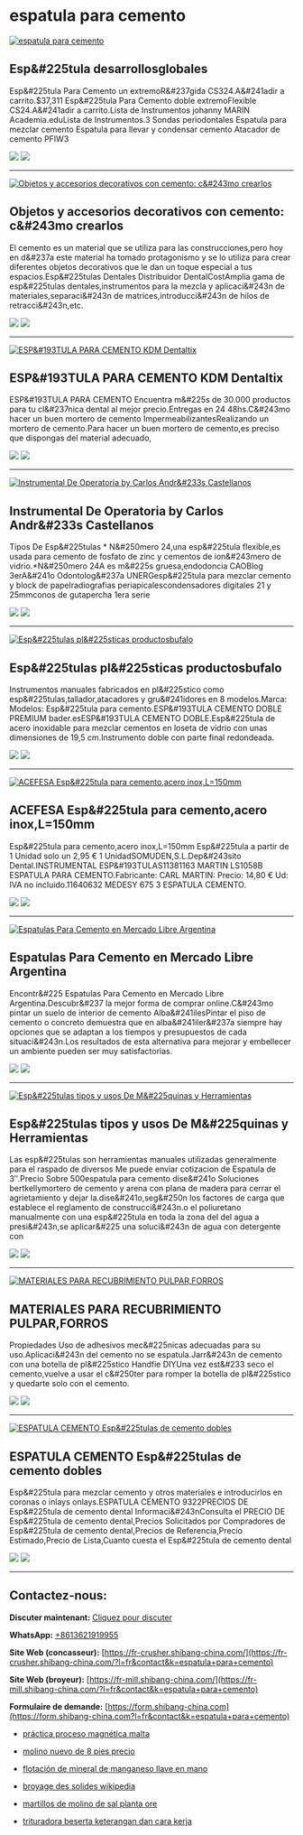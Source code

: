 # espatula para cemento

<a href="https://swt.shibang-china.com/?l=fr&img&k=espatula+para+cemento" target="_blank">![espatula para cemento](http://static.shibang-china.com/all-800x300/1170.jpg)</a>

## Esp&#225tula desarrollosglobales
Esp&#225tula Para Cemento un extremoR&#237gida CS324.A&#241adir a carrito.$37,311 Esp&#225tula Para Cemento doble extremoFlexible CS24.A&#241adir a carrito.Lista de Instrumentos johanny MARIN Academia.eduLista de Instrumentos.3 Sondas periodontales Espatula para mezclar cemento Espatula para llevar y condensar cemento Atacador de cemento PFIW3


<a href="https://whatsapp.shibangsoft.com/WhatsApp.php" target="_blank" title="WhatsApp">![](http://static.shibang-china.com/icon/whatsapp.png)</a> <a href="https://swt.shibang-china.com/?l=fr&icon&k=espatula+para+cemento" target="_blank">![](http://static.shibang-china.com/icon/chat-fr.png)</a>

---

<a href="https://swt.shibang-china.com/?l=fr&img&k=espatula+para+cemento" target="_blank">![Objetos y accesorios decorativos con cemento: c&#243mo crearlos](http://static.shibang-china.com/all-800x300/1109.jpg)</a>

## Objetos y accesorios decorativos con cemento: c&#243mo crearlos
El cemento es un material que se utiliza para las construcciones,pero hoy en d&#237a este material ha tomado protagonismo y se lo utiliza para crear diferentes objetos decorativos que le dan un toque especial a tus espacios.Esp&#225tulas Dentales Distribuidor DentalCostAmplia gama de esp&#225tulas dentales,instrumentos para la mezcla y aplicaci&#243n de materiales,separaci&#243n de matrices,introducci&#243n de hilos de retracci&#243n,etc.


<a href="https://whatsapp.shibangsoft.com/WhatsApp.php" target="_blank" title="WhatsApp">![](http://static.shibang-china.com/icon/whatsapp.png)</a> <a href="https://swt.shibang-china.com/?l=fr&icon&k=espatula+para+cemento" target="_blank">![](http://static.shibang-china.com/icon/chat-fr.png)</a>

---

<a href="https://swt.shibang-china.com/?l=fr&img&k=espatula+para+cemento" target="_blank">![ESP&#193TULA PARA CEMENTO KDM Dentaltix](http://static.shibang-china.com/all-800x300/3.jpg)</a>

## ESP&#193TULA PARA CEMENTO KDM Dentaltix
ESP&#193TULA PARA CEMENTO Encuentra m&#225s de 30.000 productos para tu cl&#237nica dental al mejor precio.Entregas en 24 48hs.C&#243mo hacer un buen mortero de cemento ImpermeabilizantesRealizando un mortero de cemento.Para hacer un buen mortero de cemento,es preciso que dispongas del material adecuado,


<a href="https://whatsapp.shibangsoft.com/WhatsApp.php" target="_blank" title="WhatsApp">![](http://static.shibang-china.com/icon/whatsapp.png)</a> <a href="https://swt.shibang-china.com/?l=fr&icon&k=espatula+para+cemento" target="_blank">![](http://static.shibang-china.com/icon/chat-fr.png)</a>

---

<a href="https://swt.shibang-china.com/?l=fr&img&k=espatula+para+cemento" target="_blank">![Instrumental De Operatoria by Carlos Andr&#233s Castellanos](http://static.shibang-china.com/all-800x300/69.jpg)</a>

## Instrumental De Operatoria by Carlos Andr&#233s Castellanos
Tipos De Esp&#225tulas * N&#250mero 24,una esp&#225tula flexible,es usada para cemento de fosfato de zinc y cementos de ion&#243mero de vidrio.*N&#250mero 24A es m&#225s gruesa,endodoncia CAOBlog 3erA&#241o Odontolog&#237a UNERGesp&#225tula para mezclar cemento y block de papelradiografias periapicalescondensadores digitales 21 y 25mmconos de gutapercha 1era serie


<a href="https://whatsapp.shibangsoft.com/WhatsApp.php" target="_blank" title="WhatsApp">![](http://static.shibang-china.com/icon/whatsapp.png)</a> <a href="https://swt.shibang-china.com/?l=fr&icon&k=espatula+para+cemento" target="_blank">![](http://static.shibang-china.com/icon/chat-fr.png)</a>

---

<a href="https://swt.shibang-china.com/?l=fr&img&k=espatula+para+cemento" target="_blank">![Esp&#225tulas pl&#225sticas productosbufalo](http://static.shibang-china.com/all-800x300/725.jpg)</a>

## Esp&#225tulas pl&#225sticas productosbufalo
Instrumentos manuales fabricados en pl&#225stico como esp&#225tulas,tallador,atacadores y gru&#241idores en 8 modelos.Marca: Modelos: Esp&#225tula para cemento.ESP&#193TULA CEMENTO DOBLE PREMIUM bader.esESP&#193TULA CEMENTO DOBLE.Esp&#225tula de acero inoxidable para mezclar cementos en loseta de vidrio con unas dimensiones de 19,5 cm.Instrumento doble con parte final redondeada.


<a href="https://whatsapp.shibangsoft.com/WhatsApp.php" target="_blank" title="WhatsApp">![](http://static.shibang-china.com/icon/whatsapp.png)</a> <a href="https://swt.shibang-china.com/?l=fr&icon&k=espatula+para+cemento" target="_blank">![](http://static.shibang-china.com/icon/chat-fr.png)</a>

---

<a href="https://swt.shibang-china.com/?l=fr&img&k=espatula+para+cemento" target="_blank">![ACEFESA Esp&#225tula para cemento,acero inox,L=150mm](http://static.shibang-china.com/all-800x300/473.jpg)</a>

## ACEFESA Esp&#225tula para cemento,acero inox,L=150mm
Esp&#225tula para cemento,acero inox,L=150mm Esp&#225tula a partir de 1 Unidad solo un 2,95 € 1 UnidadSOMUDEN,S.L.Dep&#243sito Dental.INSTRUMENTAL ESP&#193TULAS11381163 MARTIN LS1058B ESPATULA PARA CEMENTO.Fabricante: CARL MARTIN: Precio: 14,80 € Ud: IVA no incluido.11640632 MEDESY 675 3 ESPATULA CEMENTO.


<a href="https://whatsapp.shibangsoft.com/WhatsApp.php" target="_blank" title="WhatsApp">![](http://static.shibang-china.com/icon/whatsapp.png)</a> <a href="https://swt.shibang-china.com/?l=fr&icon&k=espatula+para+cemento" target="_blank">![](http://static.shibang-china.com/icon/chat-fr.png)</a>

---

<a href="https://swt.shibang-china.com/?l=fr&img&k=espatula+para+cemento" target="_blank">![Espatulas Para Cemento en Mercado Libre Argentina](http://static.shibang-china.com/all-800x300/48.jpg)</a>

## Espatulas Para Cemento en Mercado Libre Argentina
Encontr&#225 Espatulas Para Cemento en Mercado Libre Argentina.Descubr&#237 la mejor forma de comprar online.C&#243mo pintar un suelo de interior de cemento Alba&#241ilesPintar el piso de cemento o concreto demuestra que en alba&#241iler&#237a siempre hay opciones que se adaptan a los tiempos y presupuestos de cada situaci&#243n.Los resultados de esta alternativa para mejorar y embellecer un ambiente pueden ser muy satisfactorias.


<a href="https://whatsapp.shibangsoft.com/WhatsApp.php" target="_blank" title="WhatsApp">![](http://static.shibang-china.com/icon/whatsapp.png)</a> <a href="https://swt.shibang-china.com/?l=fr&icon&k=espatula+para+cemento" target="_blank">![](http://static.shibang-china.com/icon/chat-fr.png)</a>

---

<a href="https://swt.shibang-china.com/?l=fr&img&k=espatula+para+cemento" target="_blank">![Esp&#225tulas tipos y usos De M&#225quinas y Herramientas](http://static.shibang-china.com/all-800x300/1042.jpg)</a>

## Esp&#225tulas tipos y usos De M&#225quinas y Herramientas
Las esp&#225tulas son herramientas manuales utilizadas generalmente para el raspado de diversos Me puede enviar cotizacion de Espatula de 3″.Precio Sobre 500espatula para cemento dise&#241o Soluciones bertkellymortero de cemento y arena con plana de madera para cerrar el agrietamiento y dejar la.dise&#241o,seg&#250n los factores de carga que establece el reglamento de construcci&#243n.o el poliuretano manualmente con una esp&#225tula en toda la zona del del agua a presi&#243n,se aplicar&#225 una soluci&#243n de agua con detergente con


<a href="https://whatsapp.shibangsoft.com/WhatsApp.php" target="_blank" title="WhatsApp">![](http://static.shibang-china.com/icon/whatsapp.png)</a> <a href="https://swt.shibang-china.com/?l=fr&icon&k=espatula+para+cemento" target="_blank">![](http://static.shibang-china.com/icon/chat-fr.png)</a>

---

<a href="https://swt.shibang-china.com/?l=fr&img&k=espatula+para+cemento" target="_blank">![MATERIALES PARA RECUBRIMIENTO PULPAR,FORROS](http://static.shibang-china.com/all-800x300/234.jpg)</a>

## MATERIALES PARA RECUBRIMIENTO PULPAR,FORROS
Propiedades Uso de adhesivos mec&#225nicas adecuadas para su uso.Aplicaci&#243n del cemento no se espatula.Jarr&#243n de cemento con una botella de pl&#225stico Handfie DIYUna vez est&#233 seco el cemento,vuelve a usar el c&#250ter para romper la botella de pl&#225stico y quedarte solo con el cemento.


<a href="https://whatsapp.shibangsoft.com/WhatsApp.php" target="_blank" title="WhatsApp">![](http://static.shibang-china.com/icon/whatsapp.png)</a> <a href="https://swt.shibang-china.com/?l=fr&icon&k=espatula+para+cemento" target="_blank">![](http://static.shibang-china.com/icon/chat-fr.png)</a>

---

<a href="https://swt.shibang-china.com/?l=fr&img&k=espatula+para+cemento" target="_blank">![ESPATULA CEMENTO Esp&#225tulas de cemento dobles](http://static.shibang-china.com/all-800x300/373.jpg)</a>

## ESPATULA CEMENTO Esp&#225tulas de cemento dobles
Esp&#225tula para mezclar cemento y otros materiales e introducirlos en coronas o inlays onlays.ESPATULA CEMENTO 9322PRECIOS DE Esp&#225tula de cemento dental Informaci&#243nConsulta el PRECIO DE Esp&#225tula de cemento dental,Precios Solicitados por Compradores de Esp&#225tula de cemento dental,Precios de Referencia,Precio Estimado,Precio de Lista,Cuanto cuesta el Esp&#225tula de cemento dental


<a href="https://whatsapp.shibangsoft.com/WhatsApp.php" target="_blank" title="WhatsApp">![](http://static.shibang-china.com/icon/whatsapp.png)</a> <a href="https://swt.shibang-china.com/?l=fr&icon&k=espatula+para+cemento" target="_blank">![](http://static.shibang-china.com/icon/chat-fr.png)</a>

---
## Contactez-nous:

**Discuter maintenant:** [Cliquez pour discuter](https://swt.shibang-china.com?l=fr&contact&k=espatula+para+cemento)

**WhatsApp:**  [+8613621919955](https://whatsapp.shibangsoft.com/WhatsApp.php)

**Site Web (concasseur):** [https://fr-crusher.shibang-china.com/](https://fr-crusher.shibang-china.com/?l=fr&contact&k=espatula+para+cemento)

**Site Web (broyeur):** [https://fr-mill.shibang-china.com/](https://fr-mill.shibang-china.com/?l=fr&contact&k=espatula+para+cemento)

**Formulaire de demande:** [https://form.shibang-china.com](https://form.shibang-china.com?l=fr&contact&k=espatula+para+cemento)

* [práctica proceso magnética malta](../62/pr%C3%A1ctica%20proceso%20magn%C3%A9tica%20malta.md)

* [molino nuevo de 8 pies precio](../62/molino%20nuevo%20de%208%20pies%20precio.md)

* [flotación de mineral de manganeso llave en mano](../63/flotaci%C3%B3n%20de%20mineral%20de%20manganeso%20llave%20en%20mano.md)

* [broyage des solides wikipedia](../65/broyage%20des%20solides%20wikipedia.md)

* [martillos de molino de sal planta ore](../63/martillos%20de%20molino%20de%20sal%20planta%20ore.md)

* [trituradora beserta keterangan dan cara kerja](../65/trituradora%20beserta%20keterangan%20dan%20cara%20kerja.md)